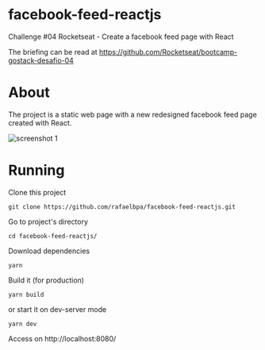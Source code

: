 # facebook-feed-reactjs
Challenge #04 Rocketseat - Create a facebook feed page with React

The briefing can be read at https://github.com/Rocketseat/bootcamp-gostack-desafio-04

# About
The project is a static web page with a new redesigned facebook feed page created with React.

![screenshot 1](https://i.imgur.com/fQhUKdt.png)

# Running
Clone this project
```
git clone https://github.com/rafaelbpa/facebook-feed-reactjs.git
```

Go to project's directory
```
cd facebook-feed-reactjs/
```

Download dependencies
```
yarn
```

Build it (for production)
```
yarn build
```

or start it on dev-server mode
```
yarn dev
```

Access on http://localhost:8080/
